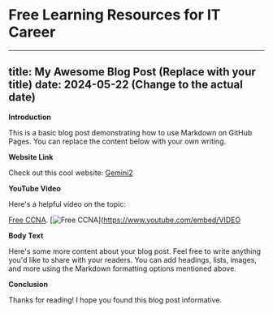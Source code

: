 # Free Learning Resources for IT Career


---
title: My Awesome Blog Post (Replace with your title)
date: 2024-05-22  (Change to the actual date)
---

**Introduction**

This is a basic blog post demonstrating how to use Markdown on GitHub Pages. You can replace the content below with your own writing.

**Website Link**

Check out this cool website: [Gemini2](https://gemini.google.com)

**YouTube Video**

Here's a helpful video on the topic:

[Free CCNA](https://www.youtube.com/watch?v=S7MNX_UD7vY).
[![Free CCNA](https://www.youtube.com/watch?v=S7MNX_UD7vY)](https://www.youtube.com/embed/VIDEO

**Body Text**

Here's some more content about your blog post. Feel free to write anything you'd like to share with your readers. You can add headings, lists, images, and more using the Markdown formatting options mentioned above.

**Conclusion**

Thanks for reading! I hope you found this blog post informative.

